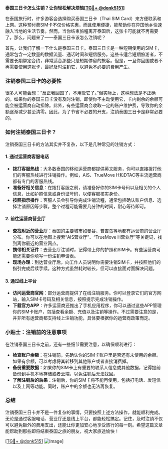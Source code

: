 **泰国三日卡怎么注销？让你轻松解决烦恼[[TG💪+ @donk5151](https://t.me/s/donk5151)]**

在泰国旅行时，许多游客会选择购买泰国三日卡（Thai SIM Card）来方便联系和上网。这种预付费SIM卡不仅价格实惠，而且使用便捷，能帮助你在异国他乡快速融入当地的生活节奏。然而，当你结束旅程离开泰国后，这张卡可能就不再需要了。那么，问题来了——泰国三日卡该怎么注销呢？

首先，让我们了解一下什么是泰国三日卡。泰国三日卡是一种短期使用的SIM卡，通常包含一定数量的数据流量、通话时间和短信服务。这些卡适合短期旅游者，不需要长期绑定合约，非常适合那些只是短期停留的旅客。但是，一旦你回国或者不再需要使用这张卡，最好及时注销它，以避免不必要的费用产生。

### 注销泰国三日卡的必要性

很多人可能会想：“反正我回国了，不用管它了。”但实际上，这种想法是不正确的。如果你的泰国三日卡没有及时注销，即使你不主动使用它，卡内剩余的余额可能会被运营商自动扣除。此外，有些运营商会收取一定的账户维护费，导致你的余额逐渐减少甚至清零。因此，为了节省不必要的开支，注销泰国三日卡是非常必要的。

### 如何注销泰国三日卡？

注销泰国三日卡的方法其实并不复杂，以下是几种常见的注销方式：

#### 1. **通过运营商客服电话**
   - **拨打客服热线**：大多数泰国的移动运营商都提供英文服务，你可以直接拨打他们的客服热线进行注销操作。例如，AIS、TrueMove H和DTAC等主流运营商都有专门的客服热线。
   - **准备好相关信息**：在拨打客服之前，请准备好你的SIM卡号码以及相关的个人信息，比如护照信息或身份证号码，以便客服核实身份。
   - **按照指示操作**：客服人员会引导你完成注销流程，通常包括确认账户信息、选择注销原因等步骤。整个过程可能需要几分钟的时间，耐心等待即可。

#### 2. **前往运营商营业厅**
   - **查找附近的营业厅**：泰国的主要城市如曼谷、普吉岛等地都有运营商的营业厅分布。你可以在地图上搜索“AIS营业厅”、“TrueMove H营业厅”等关键词，找到离你最近的营业网点。
   - **携带相关证件**：去营业厅注销时，记得带上你的护照和SIM卡。有些运营商可能还需要你填写一份注销申请表。
   - **现场办理**：到达营业厅后，向工作人员说明你需要注销SIM卡，并按照他们的指引完成后续手续。这种方式虽然耗时较长，但可以直接面对面解决问题。

#### 3. **通过线上平台**
   - **访问运营商官网**：部分运营商提供了在线注销服务。你可以登录它们的官方网站，输入SIM卡号码及相关信息，按照提示完成注销操作。
   - **下载官方APP**：许多运营商还推出了手机应用程序，你可以通过这些APP管理你的SIM卡账户，包括查看余额、充值以及注销等操作。不过需要注意的是，并非所有运营商都支持线上注销功能，具体要根据你的运营商政策而定。

### 小贴士：注销前的注意事项

在注销泰国三日卡之前，还有一些细节需要注意，以确保顺利进行：

- **检查账户余额**：在注销前，先确认你的SIM卡账户里是否还有未使用的余额。如果有余额，可以考虑将其转移到其他账户或者直接消费掉。
- **备份重要数据**：如果你的SIM卡上有重要的联系人信息或其他数据，记得提前备份到手机本地存储或者云端，以免注销后无法找回。
- **了解注销后的后果**：注销后，你的SIM卡将不能再使用，包括打电话、发短信以及上网等功能。同时，账户中的余额也无法再恢复。

### 总结

注销泰国三日卡并不是一件复杂的事情，只要按照上述方法操作，就能顺利完成。无论是通过客服电话、营业厅还是线上平台，都能轻松搞定。记住，及时注销不仅可以避免额外的费用支出，还能让你更加安心地享受旅行的每一刻。希望这篇文章能帮助到那些即将结束泰国之旅的朋友，祝大家旅途愉快！

[[TG💪+ @donk5151](https://t.me/s/donk5151) ![Image](https://i.postimg.cc/rwNCRYN7/Snipaste-2025-04-30-17-27-05.png)]